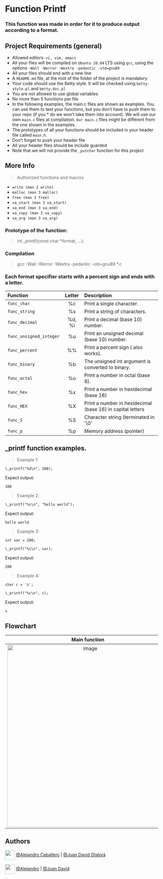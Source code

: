 # Function Printf
### This function was made in order for it to produce output according to a format.

## Project Requirements (general)
* Allowed editors: ```vi, vim, emacs```
* All your files will be compiled on ```Ubuntu 20.04``` LTS using ```gcc```, using the options ```-Wall -Werror -Wextra -pedantic -std=gnu89```
* All your files should end with a new line
* A ```README.md``` file, at the root of the folder of the project is mandatory
* Your code should use the Betty style. It will be checked using ```betty-style.pl``` and ```betty-doc.pl```
* You are not allowed to use global variables
* No more than 5 functions per file
* In the following examples, the main.c files are shown as examples. You can use them to test your functions, but you don’t have to push them to your repo (if you * do we won’t take them into account). We will use our own ```main.c``` files at compilation. ```Our main.c``` files might be different from the one shown in the examples.
* The prototypes of all your functions should be included in your header file called ```main.h```.
* Don’t forget to push your header file
* All your header files should be include guarded
* Note that we will not provide the ```_putchar``` function for this project

## More Info

> Authorized functions and macros
* ```write (man 2 write)```
* ```malloc (man 3 malloc)```
* ```free (man 3 free)```
* ```va_start (man 3 va_start)```
* ```va_end (man 3 va_end)```
* ```va_copy (man 3 va_copy)```
* ```va_arg (man 3 va_arg)```

### Prototype of the function:

> int _printf(const char *format, ...);

### Compilation
> gcc -Wall -Werror -Wextra -pedantic -std=gnu89 *.c


### Each format specifier starts with a percent sign and ends with a letter.
 
| Function  | Letter  | Description |
| :------ |:--------------:| :---------------------|
| `func_char` | %c | Print a single character. |
| `func_string`  | %s  | Print a string of characters. |
| `func_decimal` | %d, %i   | Print a decimal (base 10) number. |
| `func_unsigned_integer` |%u  | Print an unsigned decimal (base 10) number. |
| `func_percent` | %% | Print a percent sign ( also works). |
| `func_binary` | %b | The unsigned int argument is converted to binary. |
| `func_octal` | %o | Print a number in octal (base 8). |
| `func_hex` | %x  |  Print a number in hexidecimal (base 16) |
| `func_HEX` | %X   |  Print a number in hexidecimal (base 16) in capital letters |
| `func_S` | %S  | Character string (terminated in '\0' |
| `func_p` | %p   | Memory address (pointer) |

## \_printf function examples.

> Example 1:

```\_printf("%d\n", 100);```
  
  Expect output:
  
```100```
> Example 2:

```\_printf("%s\n", "hello world");```
   
   Expect output:
   
```hello world```
  
> Example 3:
 
```int var = 200;```

```\_printf("%i\n", var);```
   
   Expect output:
   
```200```
   
> Example 4:
 
```char c = 's'; ```
 
```\_printf("%c\n", c);```
 
Expect output:

```s```

## Flowchart

| Main function | Get_functions | Format_functions |
| :------: |:--------------:| :------------: |
|<img width="530" height="600" alt="image" src="https://user-images.githubusercontent.com/106556798/180509948-089ca082-856e-47ad-b16c-4d9655580ce4.png">|<img width="390" height="600" alt="image" src="https://user-images.githubusercontent.com/106556798/180506736-4234b657-ff3f-4cec-a666-afe4f3dd980b.png">|<img width="350" height="600" alt="image" src="https://user-images.githubusercontent.com/106556798/180505066-244a2448-881f-43aa-b72f-b77552c054da.png">|

## Authors

<a href = 'https://www.github.com/Crisgrva'> <img width = '32px' align= 'center' src="https://raw.githubusercontent.com/rahulbanerjee26/githubAboutMeGenerator/main/icons/github.svg"/></a> [@Alejandro Caballero](https://github.com/Caballero018) | [@Juan David Otalorá](https://github.com/otalorajuand)

<a href = 'https://www.twitter.com/crisgrvc'> <img width = '32px' align= 'center' src="https://raw.githubusercontent.com/rahulbanerjee26/githubAboutMeGenerator/main/icons/twitter.svg"/></a> [@Alejandro](https://twitter.com/Alejand51178128) | [@Juan David](https://twitter.com/juandotalora)
